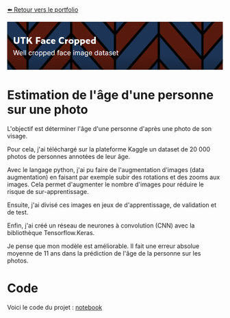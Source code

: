 [:arrow_left: Retour vers le portfolio](https://github.com/ThibaultLanthiez/Portfolio)

<img src="https://github.com/ThibaultLanthiez/Estimation-age-photo/blob/main/image-data.PNG" width="100%" and height="80%"/>

# Estimation de l'âge d'une personne sur une photo

L'objectif est déterminer l'âge d'une personne d'après une photo de son visage.

Pour cela, j'ai téléchargé sur la plateforme Kaggle un dataset de 20 000 photos de personnes annotées de leur âge.

Avec le langage python, j'ai pu faire de l'augmentation d'images (data augmentation) en faisant par exemple subir des rotations et des zooms aux images. Cela permet d'augmenter le nombre d'images pour réduire le risque de sur-apprentissage. 

Ensuite, j'ai divisé ces images en jeux de d'apprentissage, de validation et de test.

Enfin, j'ai créé un réseau de neurones à convolution (CNN) avec la bibliothèque Tensorflow.Keras.

Je pense que mon modèle est améliorable. Il fait une erreur absolue moyenne de 11 ans dans la prédiction de l'âge de la personne sur les photos.

# Code

Voici le code du projet : [notebook](https://github.com/ThibaultLanthiez/Estimation-age-photo/blob/main/Age%20estimation.ipynb)
